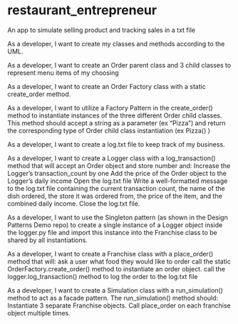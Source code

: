 # restaurant_entrepreneur
An app to simulate selling product and tracking sales in a txt file


As a developer, I want to create my classes and methods according to the UML.

As a developer, I want to create an Order parent class and 3 child classes to represent menu items of my choosing

As a developer, I want to create an Order Factory class with a static create_order method.

As a developer, I want to utilize a Factory Pattern in the create_order() method to instantiate instances of the three different Order child classes.
This method should accept a string as a parameter (ex “Pizza”) and return the corresponding type of Order child class instantiation (ex Pizza() )

As a developer, I want to create a log.txt file to keep track of my business.

As a developer, I want to create a Logger class with a log_transaction() method that will accept an Order object and store number and:
	Increase the Logger’s transaction_count by one
	Add the price of the Order object to the Logger’s daily income
	Open the log.txt file
	Write a well-formatted message to the log.txt file containing the current transaction count, the name of the dish ordered, the store it was ordered from, the price of the item, and the combined daily income.
	Close the log.txt file.

As a developer, I want to use the Singleton pattern (as shown in the Design Patterns Demo repo) to create a single instance of a Logger object inside the logger.py file and import this instance into the Franchise class to be shared by all instantiations.

As a developer, I want to create a Franchise class with a place_order() method that will:
	ask a user what food they would like to order
	call the static OrderFactory.create_order() method to instantiate an order object.
	call the logger.log_transaction() method to log the order to the log.txt file

As a developer, I want to create a Simulation class with a run_simulation() method to act as a facade pattern. The run_simulation() method should:
	Instantiate 3 separate Franchise objects.
	Call place_order on each franchise object multiple times.
